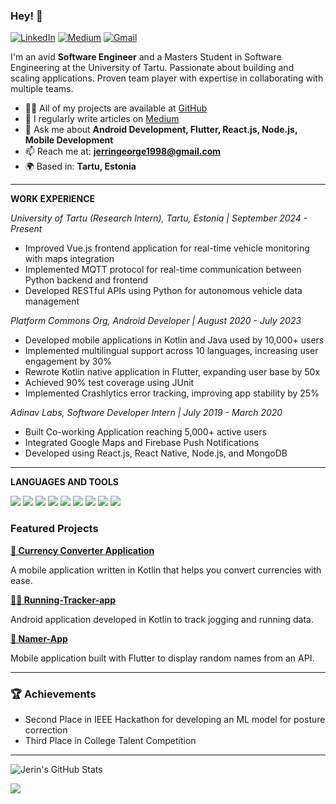 ### Hey! 👋

[![LinkedIn](https://img.shields.io/badge/LinkedIn-0077B5?style=for-the-badge&logo=linkedin&logoColor=white)](https://www.linkedin.com/in/jeringeorge98)
[![Medium](https://img.shields.io/badge/Medium-12100E?style=for-the-badge&logo=medium&logoColor=white)](https://medium.com/@jerringeorge439)
[![Gmail](https://img.shields.io/badge/Gmail-D14836?style=for-the-badge&logo=gmail&logoColor=white)](mailto:jerringeorge1998@gmail.com)

I'm an avid **Software Engineer** and a Masters Student in Software Engineering at the University of Tartu. Passionate about building and scaling applications. Proven team player with expertise in collaborating with multiple teams.

- 👨‍💻 All of my projects are available at [GitHub](https://github.com/jeringeorge98)
- 📝 I regularly write articles on [Medium](https://medium.com/@jerringeorge439)
- 💬 Ask me about **Android Development, Flutter, React.js, Node.js, Mobile Development**
- 📫 Reach me at: **jerringeorge1998@gmail.com**
- 🌍 Based in: **Tartu, Estonia**

---

**WORK EXPERIENCE**

_University of Tartu (Research Intern), Tartu, Estonia | September 2024 - Present_
* Improved Vue.js frontend application for real-time vehicle monitoring with maps integration
* Implemented MQTT protocol for real-time communication between Python backend and frontend
* Developed RESTful APIs using Python for autonomous vehicle data management

_Platform Commons Org, Android Developer | August 2020 - July 2023_
* Developed mobile applications in Kotlin and Java used by 10,000+ users
* Implemented multilingual support across 10 languages, increasing user engagement by 30%
* Rewrote Kotlin native application in Flutter, expanding user base by 50x
* Achieved 90% test coverage using JUnit
* Implemented Crashlytics error tracking, improving app stability by 25%

_Adinav Labs, Software Developer Intern | July 2019 - March 2020_
* Built Co-working Application reaching 5,000+ active users
* Integrated Google Maps and Firebase Push Notifications
* Developed using React.js, React Native, Node.js, and MongoDB

---

**LANGUAGES AND TOOLS**

<p align="left">
<img src="https://img.shields.io/badge/Android-3DDC84?style=for-the-badge&logo=android&logoColor=white" />
<img src="https://img.shields.io/badge/Kotlin-0095D5?style=for-the-badge&logo=kotlin&logoColor=white" />
<img src="https://img.shields.io/badge/Flutter-02569B?style=for-the-badge&logo=flutter&logoColor=white" />
<img src="https://img.shields.io/badge/React-20232A?style=for-the-badge&logo=react&logoColor=61DAFB" />
<img src="https://img.shields.io/badge/Node.js-43853D?style=for-the-badge&logo=node.js&logoColor=white" />
<img src="https://img.shields.io/badge/Vue.js-35495E?style=for-the-badge&logo=vue.js&logoColor=4FC08D" />
<img src="https://img.shields.io/badge/MongoDB-4EA94B?style=for-the-badge&logo=mongodb&logoColor=white" />
<img src="https://img.shields.io/badge/Firebase-FFCA28?style=for-the-badge&logo=firebase&logoColor=black" />
<img src="https://img.shields.io/badge/AWS-232F3E?style=for-the-badge&logo=amazon-aws&logoColor=white" />
</p>

### Featured Projects

<p>
  <strong>
    <a href="project-url">📱 Currency Converter Application</a>
  </strong>
</p>
<p>A mobile application written in Kotlin that helps you convert currencies with ease.</p>

<p>
  <strong>
    <a href="project-url">🏃‍♂️ Running-Tracker-app</a>
  </strong>
</p>
<p>Android application developed in Kotlin to track jogging and running data.</p>

<p>
  <strong>
    <a href="project-url">🎯 Namer-App</a>
  </strong>
</p>
<p>Mobile application built with Flutter to display random names from an API.</p>

---

### 🏆 Achievements
- Second Place in IEEE Hackathon for developing an ML model for posture correction
- Third Place in College Talent Competition

---

![Jerin's GitHub Stats](https://github-readme-stats.vercel.app/api?username=jeringeorge98&theme=vue&show_icons=true&include_all_commits=true&count_private=true)

<p align="left">
  <img src="https://github-readme-streak-stats.herokuapp.com/?user=jeringeorge98">
</p>
